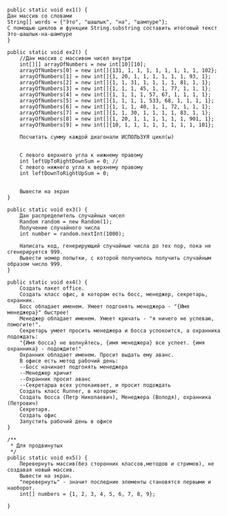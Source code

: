 

    public static void ex1() {
    Дан массив со словами
    String[] words = {"Это", "шашлык", "на", "шампуре"};
    С помощью циклов и функции String.substring составить итоговый текст
    Это-шашлык-на-шампуре
    }

    public static void ex2() {
        //Дан массив с массивом чисел внутри
        int[][] arrayOfNumbers = new int[10][10];
        arrayOfNumbers[0] = new int[]{131, 1, 1, 1, 1, 1, 1, 1, 1, 102};
        arrayOfNumbers[1] = new int[]{1, 20, 1, 1, 1, 1, 1, 1, 93, 1};
        arrayOfNumbers[2] = new int[]{1, 1, 31, 1, 1, 1, 1, 81, 1, 1};
        arrayOfNumbers[3] = new int[]{1, 1, 1, 45, 1, 1, 77, 1, 1, 1};
        arrayOfNumbers[4] = new int[]{1, 1, 1, 1, 57, 67, 1, 1, 1, 1};
        arrayOfNumbers[5] = new int[]{1, 1, 1, 1, 533, 68, 1, 1, 1, 1};
        arrayOfNumbers[6] = new int[]{1, 1, 1, 40, 1, 1, 72, 1, 1, 1};
        arrayOfNumbers[7] = new int[]{1, 1, 30, 1, 1, 1, 1, 83, 1, 1};
        arrayOfNumbers[8] = new int[]{1, 20, 1, 1, 1, 1, 1, 1, 901, 1};
        arrayOfNumbers[9] = new int[]{10, 1, 1, 1, 1, 1, 1, 1, 1, 101};

        Посчитать сумму каждой диагонали ИСПОЛЬЗУЯ цикл(ы)


        С левого верхнего угла к нижнему правому
        int leftUpToRightDownSum = 0; //
        С левого нижнего угла к верхнему правому
        int leftDownToRightUpSum = 0;


        Вывести на экран
    }

    public static void ex3() {
        Дан распределитель случайных чисел
        Random random = new Random(1);
        Получение случайного числа
        int number = random.nextInt(1000);

        Написать код, генерирующий случайные числа до тех пор, пока не сгенерируется 999.
        Вывести номер попытки, с которой получилось получить случайным образом число 999.
    }

    public static void ex4() {
        Создать пакет office.
        Создать класс офис, в котором есть босс, менеджер, секретарь, охранник.
        Босс обладает именем. Умеет подгонять менеджера - "{Имя менеджера}" быстрее!
        Менеджер обладает именем. Умеет кричать - "я ничего не успеваю, помогите!".
        Секретарь умеет просить менеджера и босса успокоится, а охранника подождать:
        "{Имя босса} не волнуйтесь, {имя менеджера} все успеет. {имя охранника} - подождите!"
        Охранник обладает именем. Просит выдать ему аванс.
        В офисе есть метод рабочий день:
        --Босс начинает подгонять менеджера
        --Менеджер кричит
        --Охранник просит аванс
        --Секретарша всех успокаивает, и просит подождать
        Создать класс Runner, в котором:
        Создать босса (Петр Николаевич), Менеджера (Володя), охранника (Петрович)
        Секретаря.
        Создать офис
        Запустить рабочий день в офисе
    }

    /**
     * Для продвинутых
     */
    public static void ex5() {
        Перевернуть массив(без сторонних классов,методов и стримов), не создавая новый массив.
        Вывести на экран.
        "перевернуть" - значит последние элементы становятся первыми и наоборот.
        int[] numbers = {1, 2, 3, 4, 5, 6, 7, 8, 9};

    }